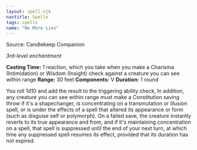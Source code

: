 ```yaml
---
layout: spell.njk
navtitle: Spells
tags: spells
name: "No More Lies"
---
```

Source:  Candlekeep Companion

_3rd-level enchantment_

**Casting Time:** 1 reaction, which you take when you make a Charisma (Intimidation)  or Wisdom (Insight)  check against a creature you can see within range
**Range:** 30 feet
**Components:** V
**Duration:** 1 round

You roll 1d10 and add the result to the triggering ability check, In addition, any creature you can see within range must make a Constitution saving throw if it's a shapechanger, is concentrating on  a transmutation or illusion spell, or is under the effects of a spell that altered its appearance or form (such as disguise self or polymorph). On a failed save, the creature instantly reverts to its true appearance and from, and if it's maintaining concentration on a spell, that spell is suppressed until the end of your next turn, at which time any suppressed spell resumes its effect, provided that its duration has not expired.